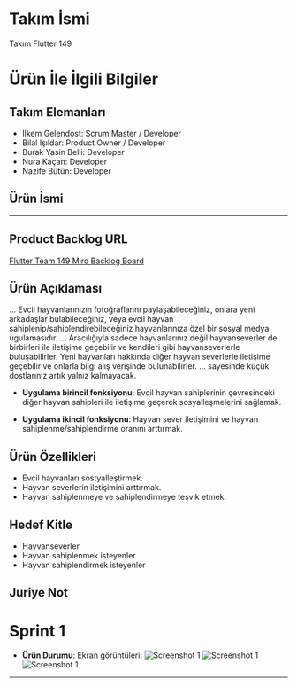 # **Takım İsmi**

Takım Flutter 149

# Ürün İle İlgili Bilgiler

## Takım Elemanları
- İlkem Gelendost: Scrum Master / Developer
- Bilal Işıldar: Product Owner / Developer
- Burak Yasin Belli: Developer
- Nura Kaçan: Developer
- Nazife Bütün: Developer

## Ürün İsmi

--  --

## Product Backlog URL

[Flutter Team 149 Miro Backlog Board](https://miro.com/app/board/uXjVM9KGHjg=/)

## Ürün Açıklaması

... Evcil hayvanlarınızın fotoğraflarını paylaşabileceğiniz, onlara yeni arkadaşlar bulabileceğiniz, veya evcil hayvan sahiplenip/sahiplendirebileceğiniz hayvanlarınıza özel bir sosyal medya ugulamasıdır. ... Aracılığıyla sadece hayvanlarınız değil hayvanseverler de birbirleri ile iletişime geçebilir ve kendileri gibi hayvanseverlerle buluşabilirler. Yeni hayvanları hakkında diğer hayvan severlerle iletişime geçebilir ve onlarla bilgi alış verişinde bulunabilirler. ... sayesinde küçük dostlarınız artık yalnız kalmayacak.

- **Uygulama birincil fonksiyonu**: Evcil hayvan sahiplerinin çevresindeki diğer hayvan sahipleri ile iletişime geçerek sosyalleşmelerini sağlamak.

- **Uygulama ikincil fonksiyonu**: Hayvan sever iletişimini ve hayvan sahiplenme/sahiplendirme oranını arttırmak.

## Ürün Özellikleri

- Evcil hayvanları sostyalleştirmek.
- Hayvan severlerin iletişimini arttırmak.
- Hayvan sahiplenmeye ve sahiplendirmeye teşvik etmek.

## Hedef Kitle

- Hayvanseverler
- Hayvan sahiplenmek isteyenler
- Hayvan sahiplendirmek isteyenler

## Juriye Not

# Sprint 1

- **Ürün Durumu**: Ekran görüntüleri:
  ![Screenshot 1](https://github.com/nurakacann/f149/blob/main/sprint1/miro.png)
  ![Screenshot 1](https://github.com/nurakacann/f149/blob/main/sprint1/login.png)
  ![Screenshot 1](https://github.com/nurakacann/f149/blob/main/sprint1/signup.png)

---

